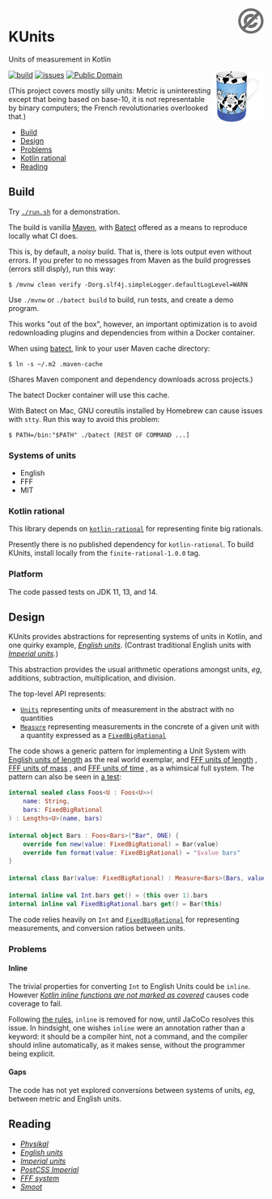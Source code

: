 <a href="LICENSE.md">
<img src="./images/public-domain.png" alt="Public Domain" align="right"/>
</a>

# KUnits

Units of measurement in Kotlin

<img src="./images/kunits.png" alt="KUnits" align="right" width="20%"/>

[![build](https://github.com/binkley/kunits/workflows/build/badge.svg)](https://github.com/binkley/kunits/actions)
[![issues](https://img.shields.io/github/issues/binkley/kunits.svg)](https://github.com/binkley/kunits/issues/)
[![Public Domain](https://img.shields.io/badge/license-Public%20Domain-blue.svg)](http://unlicense.org/)

(This project covers mostly silly units: Metric is uninteresting except that
being based on base-10, it is not representable by binary computers; the
French revolutionaries overlooked that.)

* [Build](#build)
* [Design](#design)
* [Problems](#problems)
* [Kotlin rational](#kotlin-rational)
* [Reading](#reading)

## Build

Try [`./run.sh`](run.sh) for a demonstration.

The build is vanilla [Maven](pom.xml), with [Batect](https://batect.dev)
offered as a means to reproduce locally what CI does.

This is, by default, a _noisy_ build. That is, there is lots output even
without errors. If you prefer to no messages from Maven as the build
progresses (errors still disply), run this way:

```
$ /mvnw clean verify -Dorg.slf4j.simpleLogger.defaultLogLevel=WARN
```

Use `./mvnw` or `./batect build` to build, run tests, and create a demo
program.

This works "out of the box", however, an important optimization is to avoid
redownloading plugins and dependencies from within a Docker container.

When using [batect](https://batect.dev/), link to your user Maven cache
directory:

```
$ ln -s ~/.m2 .maven-cache
```

(Shares Maven component and dependency downloads across projects.)

The batect Docker container will use this cache.

With Batect on Mac, GNU coreutils installed by Homebrew can cause issues with
`stty`. Run this way to avoid this problem:

```
$ PATH=/bin:"$PATH" ./batect [REST OF COMMAND ...]
```

### Systems of units

* English
* FFF
* MIT

### Kotlin rational

This library depends on
[`kotlin-rational`](https://github.com/binkley/kotlin-rational) for
representing finite big rationals.

Presently there is no published dependency for `kotlin-rational`. To build
KUnits, install locally from the `finite-rational-1.0.0` tag.

### Platform

The code passed tests on JDK 11, 13, and 14.

## Design

KUnits provides abstractions for representing systems of units in Kotlin, and
one quirky example,
[_English units_](https://en.wikipedia.org/wiki/English_units).  (Contrast
traditional English units with
[_Imperial units_](https://www.britannica.com/topic/Imperial-unit).)

This abstraction provides the usual arithmetic operations amongst units, _eg_,
additions, subtraction, multiplication, and division.

The top-level API represents:

- [`Units`](src/main/kotlin/hm/binkley/kunits/units.kt) representing units of
  measurement in the abstract with no quantities
- [`Measure`](src/main/kotlin/hm/binkley/kunits/units.kt) representing
  measurements in the concrete of a given unit with a quantity expressed as a
  [`FixedBigRational`](#kotlin-rational)

The code shows a generic pattern for implementing a Unit System with
[English units of length](src/main/kotlin/hm/binkley/kunits/system/english/length/english-lengths.kt)
as the real world exemplar, and
[FFF units of length](src/main/kotlin/hm/binkley/kunits/system/fff/length/fff-lengths.kt)
,
[FFF units of mass](src/main/kotlin/hm/binkley/kunits/system/fff/mass/fff-masses.kt)
, and
[FFF units of time](src/main/kotlin/hm/binkley/kunits/system/fff/time/fff-times.kt)
, as a whimsical full system. The pattern can also be seen in
[a test](src/test/kotlin/hm/binkley/kunit/UnitsTest.kt):

```kotlin
internal sealed class Foos<U : Foos<U>>(
    name: String,
    bars: FixedBigRational
) : Lengths<U>(name, bars)

internal object Bars : Foos<Bars>("Bar", ONE) {
    override fun new(value: FixedBigRational) = Bar(value)
    override fun format(value: FixedBigRational) = "$value bars"
}

internal class Bar(value: FixedBigRational) : Measure<Bars>(Bars, value)

internal inline val Int.bars get() = (this over 1).bars
internal inline val FixedBigRational.bars get() = Bar(this)
```

The code relies heavily on `Int` and [`FixedBigRational`](#kotlin-rational)
for representing measurements, and conversion ratios between units.

### Problems

#### Inline

The trivial properties for converting `Int` to English Units could be
`inline`. However
[_Kotlin inline functions are not marked as
covered_](https://github.com/jacoco/jacoco/issues/654)
causes code coverage to fail.

Following [the rules](https://wiki.c2.com/?MakeItWorkMakeItRightMakeItFast),
`inline` is removed for now, until JaCoCo resolves this issue. In hindsight,
one wishes `inline` were an annotation rather than a keyword: it should be a
compiler hint, not a command, and the compiler should inline automatically, as
it makes sense, without the programmer being explicit.

#### Gaps

The code has not yet explored conversions between systems of units, _eg_,
between metric and English units.

## Reading

* [_Physikal_](https://github.com/Tenkiv/Physikal)
* [_English units_](https://en.wikipedia.org/wiki/English_units)
* [_Imperial units_](https://en.wikipedia.org/wiki/Imperial_units)
* [_PostCSS Imperial_](https://github.com/sebdeckers/postcss-imperial)
* [_FFF system_](https://en.wikipedia.org/wiki/FFF_system)
* [_Smoot_](https://en.wikipedia.org/wiki/Smoot)
